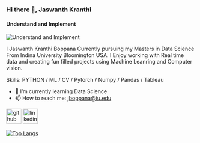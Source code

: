 ### Hi there 👋, Jaswanth Kranthi
#### Understand and Implement
![Understand and Implement](https://www.canva.com/design/DAF5QZoedB4/1DCcEcaMoREEupa6Cx2PNg/view?utm_content=DAF5QZoedB4&utm_campaign=designshare&utm_medium=link&utm_source=editor)

I Jaswanth Kranthi Boppana Currently pursuing my Masters in Data Science From Indina University Bloomington USA. I Enjoy working with Real time data and creating fun filled projects using Machine Leanring and Computer vision.

Skills: PYTHON / ML / CV / Pytorch / Numpy / Pandas / Tableau  

- 🌱 I’m currently learning Data Science 
- 📫 How to reach me: jboppana@iu.edu 


[<img src='https://cdn.jsdelivr.net/npm/simple-icons@3.0.1/icons/github.svg' alt='github' height='40'>](https://github.com/kranthi101010)  [<img src='https://cdn.jsdelivr.net/npm/simple-icons@3.0.1/icons/linkedin.svg' alt='linkedin' height='40'>](https://www.linkedin.com/in/https://www.linkedin.com/in/jaswanth-kranthi//)  

[![Top Langs](https://github-readme-stats.vercel.app/api/top-langs/?username=kranthi101010)](https://github.com/anuraghazra/github-readme-stats)

